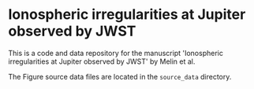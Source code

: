 # Ionospheric irregularities at Jupiter observed by JWST
This is a code and data repository for the manuscript 'Ionospheric irregularities at Jupiter observed by JWST' by Melin et al.
 
The Figure source data files are located in the `source_data` directory. 
